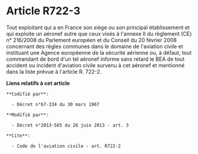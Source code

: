 # Article R722-3

Tout exploitant qui a en France son siège ou son principal établissement et qui exploite un aéronef autre que ceux visés à
l'annexe II du règlement (CE) n° 216/2008 du Parlement européen et du Conseil du 20 février 2008 concernant des règles
communes dans le domaine de l'aviation civile et instituant une Agence européenne de la sécurité aérienne ou, à défaut, tout
commandant de bord d'un tel aéronef informe sans retard le BEA de tout accident ou incident d'aviation civile survenu à cet
aéronef et mentionné dans la liste prévue à l'article R. 722-2.

**Liens relatifs à cet article**

	**Codifié par**:

	  - Décret n°67-334 du 30 mars 1967

	**Modifié par**:

	  - Décret n°2013-565 du 26 juin 2013 - art. 3

	**Cite**:

	  - Code de l'aviation civile - art. R722-2
